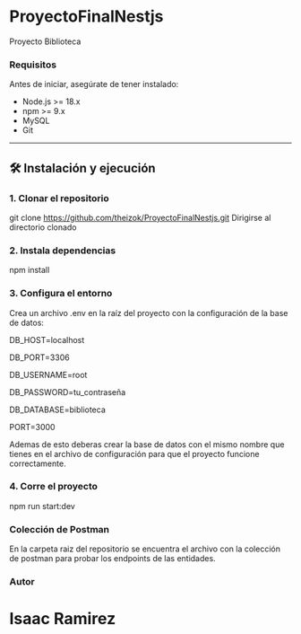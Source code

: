 
# ProyectoFinalNestjs
Proyecto Biblioteca 

### Requisitos

Antes de iniciar, asegúrate de tener instalado:

- Node.js >= 18.x
- npm >= 9.x
- MySQL
- Git

---
## 🛠️ Instalación y ejecución

### 1. Clonar el repositorio
git clone https://github.com/theizok/ProyectoFinalNestjs.git 
Dirigirse al directorio clonado

### 2. Instala dependencias
npm install

### 3. Configura el entorno
Crea un archivo .env en la raíz del proyecto con la configuración de la base de datos:

DB_HOST=localhost

DB_PORT=3306

DB_USERNAME=root

DB_PASSWORD=tu_contraseña

DB_DATABASE=biblioteca

PORT=3000

Ademas de esto deberas crear la base de datos con el mismo nombre que tienes en el archivo de configuración para que el proyecto funcione correctamente. 

### 4. Corre el proyecto

npm run start:dev

### Colección de Postman
En la carpeta raiz del repositorio se encuentra el archivo con la colección de postman para probar los endpoints de las entidades.

### Autor

Isaac Ramirez
=======

